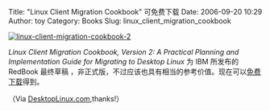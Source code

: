 Title: "Linux Client Migration Cookbook" 可免费下载
Date: 2006-09-20 10:29
Author: toy
Category: Books
Slug: linux_client_migration_cookbook

[![linux-client-migration-cookbook-2](http://i.linuxtoy.org/i/linux-client-migration-cookbook-2-thm.jpg)](http://i.linuxtoy.org/i/linux-client-migration-cookbook-2.jpg)

*Linux Client Migration Cookbook, Version 2: A Practical Planning and
Implementation Guide for Migrating to Desktop Linux* 为 IBM 所发布的
RedBook 最终草稿
，非正式版，不过应该也具有相当的参考价值。现在可以[免费下载](http://www.redbooks.ibm.com/redpieces/abstracts/sg246380.html)得到。

（Via
[DesktopLinux.com](http://www.desktoplinux.com/news/NS5790800597.html),thanks!）
